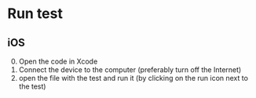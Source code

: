 # Run test


## iOS
0. Open the code in Xcode 
1. Connect the device to the computer (preferably turn off the Internet)
3. open the file with the test and run it (by clicking on the run icon next to the test)
